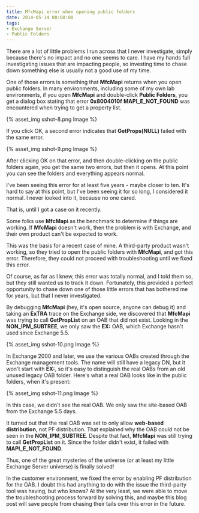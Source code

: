 ```yaml
---
title: MfcMapi error when opening public folders
date: 2014-05-14 00:00:00
tags:
- Exchange Server
- Public Folders
---
```


There are a lot of little problems I run across that I never investigate, simply because there's no impact and no one seems to care. I have my hands full investigating issues that are impacting people, so investing time to chase down something else is usually not a good use of my time.

One of those errors is something that **MfcMapi** returns when you open public folders. In many environments, including some of my own lab environments, if you open **MfcMapi** and double-click **Public Folders**, you get a dialog box stating that error **0x8004010f** **MAPI\_E\_NOT\_FOUND** was encountered when trying to get a property list.


{% asset_img sshot-8.png Image %}

If you click OK, a second error indicates that **GetProps(NULL)** failed with the same error.

{% asset_img sshot-9.png Image %}

After clicking OK on that error, and then double-clicking on the public folders again, you get the same two errors, but then it opens. At this point you can see the folders and everything appears normal.

I've been seeing this error for at least five years - maybe closer to ten. It's hard to say at this point, but I've been seeing it for so long, I considered it normal. I never looked into it, because no one cared.

That is, until I got a case on it recently.

Some folks use **MfcMapi** as the benchmark to determine if things are working. If **MfcMapi** doesn't work, then the problem is with Exchange, and their own product can't be expected to work.

This was the basis for a recent case of mine. A third-party product wasn't working, so they tried to open the public folders with **MfcMapi**, and got this error. Therefore, they could not proceed with troubleshooting until we fixed this error.

Of course, as far as I knew, this error was totally normal, and I told them so, but they still wanted us to track it down. Fortunately, this provided a perfect opportunity to chase down one of those little errors that has bothered me for years, but that I never investigated.

By debugging **MfcMapi** (hey, it's open source, anyone can debug it) and taking an **ExTRA** trace on the Exchange side, we discovered that **MfcMapi** was trying to call **GetPropList** on an OAB that did not exist. Looking in the **NON\_IPM\_SUBTREE**, we only saw the **EX:<admin group legacy DN>** OAB, which Exchange hasn't used since Exchange 5.5.

{% asset_img sshot-10.png Image %}

In Exchange 2000 and later, we use the various OABs created through the Exchange management tools. The name will still have a legacy DN, but it won't start with **EX:**, so it's easy to distinguish the real OABs from an old unused legacy OAB folder. Here's what a real OAB looks like in the public folders, when it's present:

{% asset_img sshot-11.png Image %}

In this case, we didn't see the real OAB. We only saw the site-based OAB from the Exchange 5.5 days.

It turned out that the real OAB was set to only allow **web-based distribution**, not PF distribution. That explained why the OAB could not be seen in the **NON\_IPM\_SUBTREE**. Despite that fact, **MfcMapi** was still trying to call **GetPropList** on it. Since the folder didn't exist, it failed with **MAPI\_E\_NOT\_FOUND**.

Thus, one of the great mysteries of the universe (or at least my little Exchange Server universe) is finally solved!

In the customer environment, we fixed the error by enabling PF distribution for the OAB. I doubt this had anything to do with the issue the third-party tool was having, but who knows? At the very least, we were able to move the troubleshooting process forward by solving this, and maybe this blog post will save people from chasing their tails over this error in the future.
